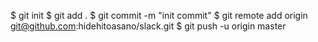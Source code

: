 $ git init
$ git add .
$ git commit -m "init commit"
$ git remote add origin git@github.com:hidehitoasano/slack.git
$ git push -u origin master

